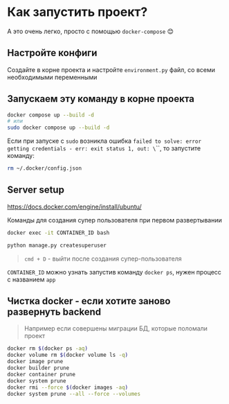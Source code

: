# Как запустить проект?

А это очень легко, просто с помощью `docker-compose` 😊

## Настройте конфиги

Создайте в корне проекта и настройте `environment.py` файл, со всеми необходимыми переменными

## Запускаем эту команду в корне проекта

```sh
docker compose up --build -d
# или
sudo docker compose up --build -d
```

Если при запуске с `sudo` возникла ошибка `failed to solve: error getting credentials - err: exit status 1, out: \`\``, то запустите команду:

```sh
rm ~/.docker/config.json
```

## Server setup

<https://docs.docker.com/engine/install/ubuntu/>

Команды для создания супер пользователя при первом развертывании

```sh
docker exec -it CONTAINER_ID bash

python manage.py createsuperuser
```

> `cmd + D` - выйти после создания супер-пользователя

`CONTAINER_ID` можно узнать запустив команду `docker ps`, нужен процесс с названием `app`

## Чистка docker - если хотите заново развернуть backend

> Например если совершены миграции БД, которые поломали проект

```sh
docker rm $(docker ps -aq)
docker volume rm $(docker volume ls -q)
docker image prune
docker builder prune
docker container prune
docker system prune
docker rmi --force $(docker images -aq)
docker system prune --all --force --volumes
```
